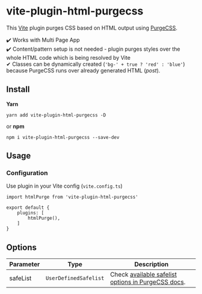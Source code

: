 # vite-plugin-html-purgecss
This [Vite](https://github.com/vitejs/vite) plugin purges CSS based on HTML output using [PurgeCSS](https://github.com/FullHuman/purgecss).

✔️ Works with Multi Page App   
✔️ Content/pattern setup is not needed - plugin purges styles over the whole HTML code which is being resolved by Vite  
✔  Classes can be dynamically created (`'bg-' + true ? 'red' : 'blue'`) because PurgeCSS runs over already generated HTML (_post_).

## Install
**Yarn**
```
yarn add vite-plugin-html-purgecss -D
```
or **npm**
```
npm i vite-plugin-html-purgecss --save-dev
```

## Usage
### Configuration
Use plugin in your Vite config (`vite.config.ts`)
```
import htmlPurge from 'vite-plugin-html-purgecss'

export default {
    plugins: [
        htmlPurge(),
    ]
}
```

## Options

| Parameter | Type  | Description |
| ----------- | -----------  | ----------- |
| safeList | `UserDefinedSafelist` | Check [available safelist options in PurgeCSS docs](https://purgecss.com/configuration.html#options).

